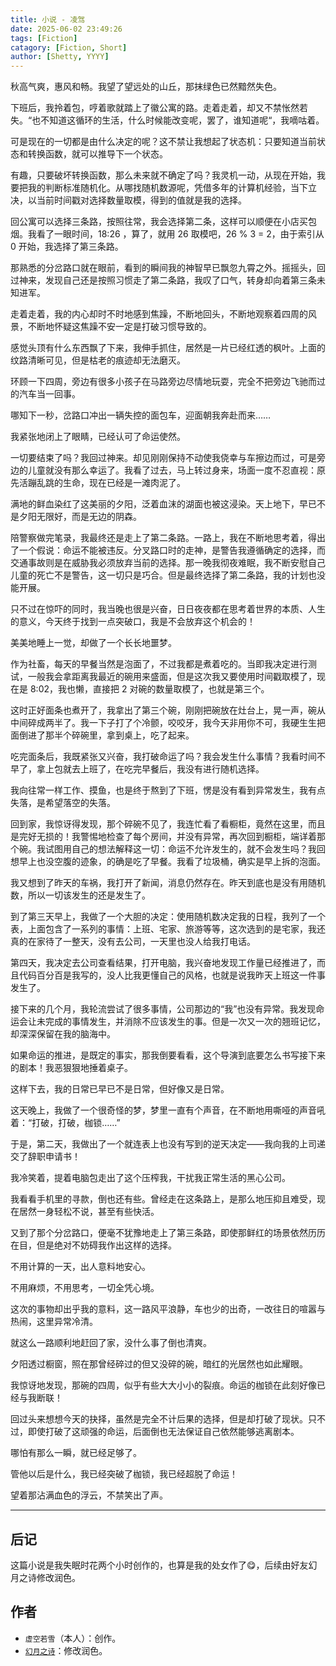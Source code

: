 ```yaml
---
title: 小说 - 凌驾
date: 2025-06-02 23:49:26
tags: [Fiction]
catagory: [Fiction, Short]
author: [Shetty, YYYY]
---
```


秋高气爽，惠风和畅。我望了望远处的山丘，那抹绿色已然黯然失色。

下班后，我拎着包，哼着歌就踏上了徽公寓的路。走着走着，却又不禁怅然若失。“也不知道这循环的生活，什么时候能改变呢，罢了，谁知道呢“，我嘀咕着。

可是现在的一切都是由什么决定的呢？这不禁让我想起了状态机：只要知道当前状态和转换函数，就可以推导下一个状态。

有趣，只要破坏转换函数，那么未来就不确定了吗？我灵机一动，从现在开始，我要把我的判断标准随机化。从哪找随机数源呢，凭借多年的计算机经验，当下立决，以当前时间戳对选择数量取模，得到的值就是我的选择。

回公寓可以选择三条路，按照往常，我会选择第二条，这样可以顺便在小店买包烟。我看了一眼时间，18:26 ，算了，就用 26 取模吧，26 % 3 = 2，由于索引从 0 开始，我选择了第三条路。

那熟悉的分岔路口就在眼前，看到的瞬间我的神智早已飘忽九霄之外。摇摇头，回过神来，发现自己还是按照习惯走了第二条路，我叹了口气，转身却向着第三条未知进军。

走着走着，我的内心却时不时地感到焦躁，不断地回头，不断地观察着四周的风景，不断地怀疑这焦躁不安一定是打破习惯导致的。

感觉头顶有什么东西飘了下来，我伸手抓住，居然是一片已经红透的枫叶。上面的纹路清晰可见，但是枯老的痕迹却无法磨灭。

环顾一下四周，旁边有很多小孩子在马路旁边尽情地玩耍，完全不把旁边飞驰而过的汽车当一回事。

哪知下一秒，岔路口冲出一辆失控的面包车，迎面朝我奔赴而来……

我紧张地闭上了眼睛，已经认可了命运使然。

一切要结束了吗？我回过神来。却见刚刚保持不动使我侥幸与车擦边而过，可是旁边的儿童就没有那么幸运了。我看了过去，马上转过身来，场面一度不忍直视：原先活蹦乱跳的生命，现在已经是一滩肉泥了。

满地的鲜血染红了这美丽的夕阳，泛着血沫的湖面也被这浸染。天上地下，早已不是夕阳无限好，而是无边的阴森。

陪警察做完笔录，我最终还是走上了第二条路。一路上，我在不断地思考着，得出了一个假说：命运不能被违反。分叉路口时的走神，是警告我遵循确定的选择，而交通事故则是在威胁我必须放弃当前的选择。那一晚我彻夜难眠，我不断安慰自己儿童的死亡不是警告，这一切只是巧合。但是最终选择了第二条路，我的计划也没能开展。

只不过在惊吓的同时，我当晚也很是兴奋，日日夜夜都在思考着世界的本质、人生的意义，今天终于找到一点突破口，我是不会放弃这个机会的！

美美地睡上一觉，却做了一个长长地噩梦。

作为社畜，每天的早餐当然是泡面了，不过我都是煮着吃的。当即我决定进行测试，一般我会拿距离我最近的碗用来盛面，但是这次我又要使用时间戳取模了，现在是 8:02，我也懒，直接把 2 对碗的数量取模了，也就是第三个。

这时正好面条也煮开了，我拿出了第三个碗，刚刚把碗放在灶台上，晃一声，碗从中间碎成两半了。我一下子打了个冷颤，咬咬牙，我今天非用你不可，我硬生生把面倒进了那半个碎碗里，拿到桌上，吃了起来。

吃完面条后，我既紧张又兴奋，我打破命运了吗？我会发生什么事情？我看时间不早了，拿上包就去上班了，在吃完早餐后，我没有进行随机选择。

我向往常一样工作、摸鱼，也是终于熬到了下班，愣是没有看到异常发生，我有点失落，是希望落空的失落。

回到家，我惊讶得发现，那个碎碗不见了，我连忙看了看橱柜，竟然在这里，而且是完好无损的！我警惕地检查了每个房间，并没有异常，再次回到橱柜，端详着那个碗。我试图用自己的想法解释这一切：命运不允许发生的，就不会发生吗？我回想早上也没空腹的迹象，的确是吃了早餐。我看了垃圾桶，确实是早上拆的泡面。

我又想到了昨天的车祸，我打开了新闻，消息仍然存在。昨天到底也是没有用随机数，所以一切该发生的还是发生了。

到了第三天早上，我做了一个大胆的决定：使用随机数决定我的日程，我列了一个表，上面包含了一系列的事情：上班、宅家、旅游等等，这次选到的是宅家，我还真的在家待了一整天，没有去公司，一天里也没人给我打电话。

第四天，我决定去公司查看结果，打开电脑，我兴奋地发现工作量已经推进了，而且代码百分百是我写的，没人比我更懂自己的风格，也就是说我昨天上班这一件事发生了。

接下来的几个月，我轮流尝试了很多事情，公司那边的“我”也没有异常。我发现命运会让未完成的事情发生，并消除不应该发生的事。但是一次又一次的翘班记忆，却深深保留在我的脑海中。

如果命运的推进，是既定的事实，那我倒要看看，这个导演到底要怎么书写接下来的剧本！我恶狠狠地捶着桌子。

这样下去，我的日常已早已不是日常，但好像又是日常。

这天晚上，我做了一个很奇怪的梦，梦里一直有个声音，在不断地用嘶哑的声音吼着：“打破，打破，枷锁……”

于是，第二天，我做出了一个就连表上也没有写到的逆天决定——我向我的上司递交了辞职申请书！

我冷笑着，提着电脑包走出了这个压榨我，干扰我正常生活的黑心公司。

我看看手机里的寻款，倒也还有些。曾经走在这条路上，是那么地压抑且难受，现在居然一身轻松不说，甚至有些快活。

又到了那个分岔路口，便毫不犹豫地走上了第三条路，即使那鲜红的场景依然历历在目，但是绝对不妨碍我作出这样的选择。

不用计算的一天，出人意料地安心。

不用麻烦，不用思考，一切全凭心境。

这次的事物却出乎我的意料，这一路风平浪静，车也少的出奇，一改往日的喧嚣与热闹，这里异常冷清。

就这么一路顺利地赶回了家，没什么事了倒也清爽。

夕阳透过橱窗，照在那曾经碎过的但又没碎的碗，暗红的光居然也如此耀眼。

我惊讶地发现，那碗的四周，似乎有些大大小小的裂痕。命运的枷锁在此刻好像已经与我断联！

回过头来想想今天的抉择，虽然是完全不计后果的选择，但是却打破了现状。只不过，即使打破了这顽强的命运，后面倒也无法保证自己依然能够逃离剧本。

哪怕有那么一瞬，就已经足够了。

管他以后是什么，我已经突破了枷锁，我已经超脱了命运！

望着那沾满血色的浮云，不禁笑出了声。

---

## 后记

这篇小说是我失眠时花两个小时创作的，也算是我的处女作了😋，后续由好友幻月之诗修改润色。

## 作者

- `虚空若雪`（本人）：创作。
- [`幻月之诗`](https://my.qidian.com/author/429780354/)：修改润色。
